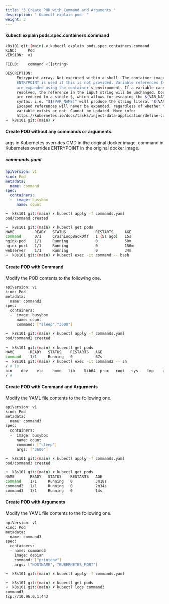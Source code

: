 ```yaml
---
title: "3.Create POD with Command and Arguments "
description: " Kubectl explain pod  "
weight: 3
---
```


####  kubectl explain pods.spec.containers.command  

```sh
k8s101 git:(main) ✗ kubectl explain pods.spec.containers.command  
KIND:     Pod
VERSION:  v1

FIELD:    command <[]string>

DESCRIPTION:
     Entrypoint array. Not executed within a shell. The container image's
     ENTRYPOINT is used if this is not provided. Variable references $(VAR_NAME)
     are expanded using the container's environment. If a variable cannot be
     resolved, the reference in the input string will be unchanged. Double $$
     are reduced to a single $, which allows for escaping the $(VAR_NAME)
     syntax: i.e. "$$(VAR_NAME)" will produce the string literal "$(VAR_NAME)".
     Escaped references will never be expanded, regardless of whether the
     variable exists or not. Cannot be updated. More info:
     https://kubernetes.io/docs/tasks/inject-data-application/define-command-argument-container/#running-a-command-in-a-shell
➜  k8s101 git:(main) ✗ 
```

#### Create POD without any commands or arguments.
args in Kubernetes overrides CMD in the original docker image.
command in Kubernetes overrides ENTRYPOINT in the original docker image.

##### commands.yaml

```yml
apiVersion: v1
kind: Pod
metadata:
  name: command
spec:
  containers:
  -  image: busybox
     name: count
```
```sh
➜  k8s101 git:(main) ✗ kubectl apply -f commands.yaml
pod/command created
```
```sh
➜  k8s101 git:(main) ✗ kubectl get pods
NAME         READY   STATUS             RESTARTS     AGE
command      0/1     CrashLoopBackOff   1 (5s ago)   15s
nginx-pod    1/1     Running            0            50m
nginx-port   1/1     Running            0            156m
webserver    1/1     Running            0            34m
➜  k8s101 git:(main) ✗ kubectl exec -it command -- bash

```

#### Create POD with Command

Modify the POD contents to the following one.

```sh
apiVersion: v1
kind: Pod
metadata:
  name: command2
spec:
  containers:
  -  image: busybox
     name: count
     command: ["sleep","3600"]
```
```sh
➜  k8s101 git:(main) ✗ kubectl apply -f commands.yaml
pod/command2 created
```
```sh
➜  k8s101 git:(main) ✗ kubectl get pods
NAME       READY   STATUS    RESTARTS   AGE
command    1/1     Running   0          67s
➜  k8s101 git:(main) ✗ kubectl exec -it command2 -- sh
/ # ls
bin    dev    etc    home   lib    lib64  proc   root   sys    tmp    usr    var
/ # 
```

#### Create POD with Command and Arguments

Modify the YAML file contents to the following one.

```sh
apiVersion: v1
kind: Pod
metadata:
  name: command3
spec:
  containers:
  -  image: busybox
     name: count
     command: ["sleep"]
     args: ["3600"]
```
```sh
➜  k8s101 git:(main) ✗ kubectl apply -f commands.yaml 
pod/command3 created
```
```sh
➜  k8s101 git:(main) ✗ kubectl get pods
NAME       READY   STATUS    RESTARTS   AGE
command    1/1     Running   0          3m18s
command2   1/1     Running   0          2m34s
command3   1/1     Running   0          14s
```

#### Create POD with Arguments

Modify the YAML file contents to the following one.

```sh
apiVersion: v1
kind: Pod
metadata:
  name: command3
spec:
  containers:
  - name: command3
    image: debian
    command: ["printenv"]
    args: ["HOSTNAME", "KUBERNETES_PORT"]
```
```sh
➜  k8s101 git:(main) ✗ kubectl apply -f commands.yaml
```
```sh
➜  k8s101 git:(main) ✗ kubectl get pods
➜  k8s101 git:(main) ✗ kubectl logs command3    
command3
tcp://10.96.0.1:443
```
